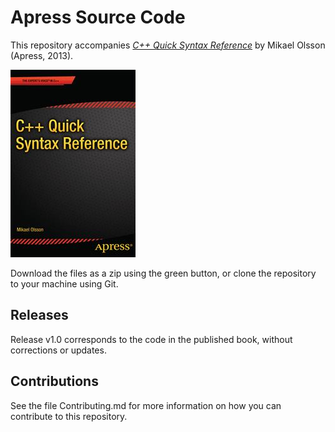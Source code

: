 # Apress Source Code

This repository accompanies [*C++ Quick Syntax Reference*](http://www.apress.com/9781430262770) by Mikael  Olsson (Apress, 2013).

![Cover image](9781430262770.jpg)

Download the files as a zip using the green button, or clone the repository to your machine using Git.

## Releases

Release v1.0 corresponds to the code in the published book, without corrections or updates.

## Contributions

See the file Contributing.md for more information on how you can contribute to this repository.
